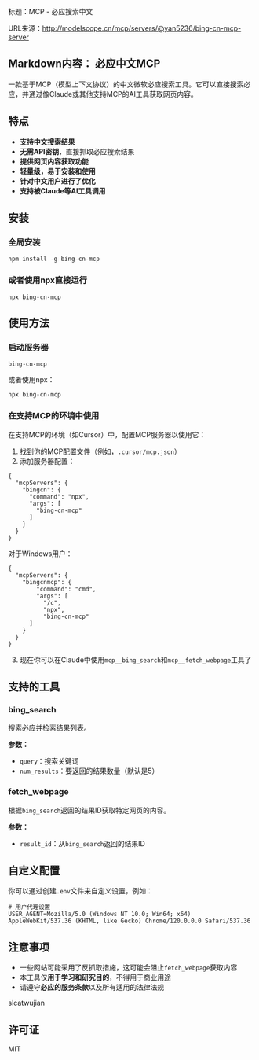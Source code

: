 标题：MCP - 必应搜索中文

URL来源：http://modelscope.cn/mcp/servers/@yan5236/bing-cn-mcp-server

Markdown内容：
必应中文MCP
-----------

一款基于MCP（模型上下文协议）的中文微软必应搜索工具。它可以直接搜索必应，并通过像Claude或其他支持MCP的AI工具获取网页内容。

特点
--------

*   **支持中文搜索结果**
*   **无需API密钥**，直接抓取必应搜索结果
*   **提供网页内容获取功能**
*   **轻量级，易于安装和使用**
*   **针对中文用户进行了优化**
*   **支持被Claude等AI工具调用**

安装
------------

### 全局安装

```
npm install -g bing-cn-mcp
```

### 或者使用npx直接运行

```
npx bing-cn-mcp
```

使用方法
-----

### 启动服务器

```
bing-cn-mcp
```

或者使用npx：

```
npx bing-cn-mcp
```

### 在支持MCP的环境中使用

在支持MCP的环境（如Cursor）中，配置MCP服务器以使用它：

1.   找到你的MCP配置文件（例如，`.cursor/mcp.json`）
2.   添加服务器配置：

```
{
  "mcpServers": {
    "bingcn": {
      "command": "npx",
      "args": [
        "bing-cn-mcp"
      ]
    }
  }
}
```

对于Windows用户：

```
{
  "mcpServers": {
    "bingcnmcp": {
        "command": "cmd",
        "args": [
          "/c",
          "npx",
          "bing-cn-mcp"
      ]
    }
  }
}
```

3.   现在你可以在Claude中使用`mcp__bing_search`和`mcp__fetch_webpage`工具了

支持的工具
---------------

### bing_search

搜索必应并检索结果列表。

**参数：**

*   `query`：搜索关键词
*   `num_results`：要返回的结果数量（默认是5）

### fetch_webpage

根据`bing_search`返回的结果ID获取特定网页的内容。

**参数：**

*   `result_id`：从`bing_search`返回的结果ID

自定义配置
--------------------

你可以通过创建`.env`文件来自定义设置，例如：

```
# 用户代理设置
USER_AGENT=Mozilla/5.0 (Windows NT 10.0; Win64; x64) AppleWebKit/537.36 (KHTML, like Gecko) Chrome/120.0.0.0 Safari/537.36
```

注意事项
-----

*   一些网站可能采用了反抓取措施，这可能会阻止`fetch_webpage`获取内容
*   本工具仅**用于学习和研究目的**，不得用于商业用途
*   请遵守**必应的服务条款**以及所有适用的法律法规

slcatwujian

许可证
-------

MIT